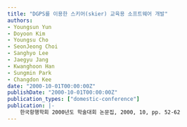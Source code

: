 ```yaml
---
title: "DGPS를 이용한 스키어(skier) 교육용 소프트웨어 개발"
authors:
- Youngsun Yun
- Doyoon Kim
- Youngsu Cho
- SeonJeong Choi
- Sanghyo Lee
- Jaegyu Jang
- Kwanghoon Han
- Sungmin Park
- Changdon Kee
date: "2000-10-01T00:00:00Z"
publishDate: "2000-10-01T00:00:00Z"
publication_types: ["domestic-conference"]
publication: |-
    한국항행학회 2000년도 학술대회 논문집, 2000, 10, pp. 52-62
---
```

